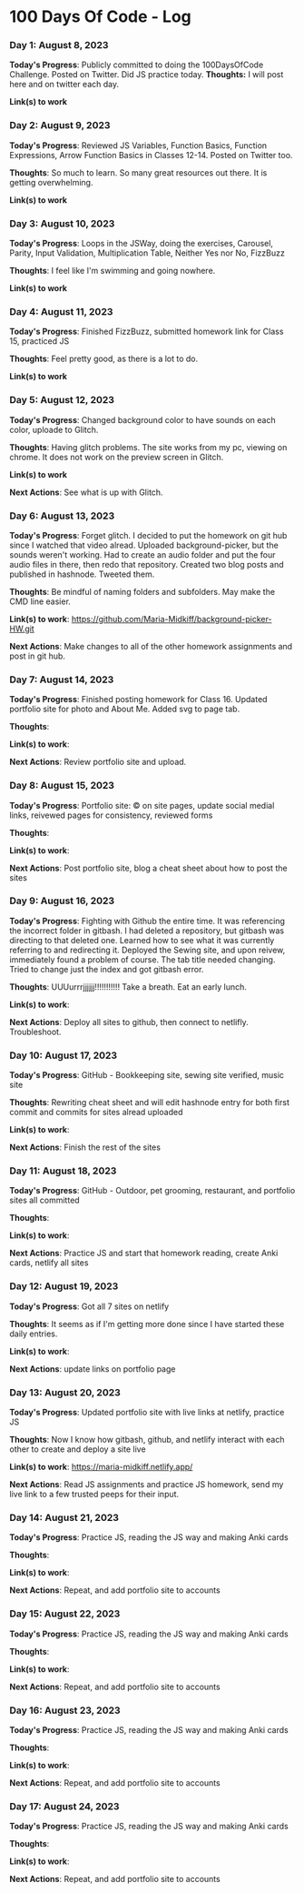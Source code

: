 # 100 Days Of Code - Log

### Day 1: August 8, 2023

**Today's Progress**: Publicly committed to doing the 100DaysOfCode Challenge. Posted on Twitter. Did JS practice today. 
**Thoughts:** I will post here and on twitter each day. 

**Link(s) to work**

### Day 2: August 9, 2023

**Today's Progress**: Reviewed JS Variables, Function Basics, Function Expressions, Arrow Function Basics in Classes 12-14. Posted on Twitter too. 

**Thoughts**: So much to learn. So many great resources out there. It is getting overwhelming. 

**Link(s) to work**


### Day 3: August 10, 2023

**Today's Progress**: Loops in the JSWay, doing the exercises, Carousel, Parity, Input Validation, Multiplication Table, Neither Yes nor No, FizzBuzz

**Thoughts**: I feel like I'm swimming and going nowhere. 

**Link(s) to work**

### Day 4: August 11, 2023

**Today's Progress**: Finished FizzBuzz, submitted homework link for Class 15, practiced JS

**Thoughts**: Feel pretty good, as there is a lot to do. 

**Link(s) to work**

### Day 5: August 12, 2023

**Today's Progress**: Changed background color to have sounds on each color, uploade to Glitch.

**Thoughts**:  Having glitch problems. The site works from my pc, viewing on chrome. It does not work on the preview screen in Glitch. 

**Link(s) to work**

**Next Actions**: See what is up with Glitch. 

### Day 6: August 13, 2023

**Today's Progress**: Forget glitch. I decided to put the homework on git hub since I watched that video alread. Uploaded background-picker, but the sounds weren't working. Had to create an audio folder and put the four audio files in there, then redo that repository. Created two blog posts and published in hashnode. Tweeted them. 

**Thoughts**:  Be mindful of naming folders and subfolders. May make the CMD line easier. 

**Link(s) to work**: https://github.com/Maria-Midkiff/background-picker-HW.git

**Next Actions**: Make changes to all of the other homework assignments and post in git hub. 

### Day 7: August 14, 2023

**Today's Progress**: Finished posting homework for Class 16. Updated portfolio site for photo and About Me. Added svg to page tab. 

**Thoughts**:  

**Link(s) to work**: 

**Next Actions**: Review portfolio site and upload. 

### Day 8: August 15, 2023

**Today's Progress**: Portfolio site: &copy; on site pages, update social medial links, reivewed pages for consistency, reviewed forms

**Thoughts**:  

**Link(s) to work**: 

**Next Actions**: Post portfolio site, blog a cheat sheet about how to post the sites

### Day 9: August 16, 2023

**Today's Progress**: Fighting with Github the entire time. It was referencing the incorrect folder in gitbash. I had deleted a repository, but gitbash was directing to that deleted one. Learned how to see what it was currently referring to and redirecting it. Deployed the Sewing site, and upon reivew, immediately found a problem of course. The tab title needed changing. Tried to change just the index and got gitbash error. 

**Thoughts**:  UUUurrrjjjjjj!!!!!!!!!!! Take a breath. Eat an early lunch. 

**Link(s) to work**: 

**Next Actions**: Deploy all sites to github, then connect to netlifly. Troubleshoot.

### Day 10: August 17, 2023

**Today's Progress**: GitHub - Bookkeeping site, sewing site verified, music site

**Thoughts**:  Rewriting cheat sheet and will edit hashnode entry for both first commit and commits for sites alread uploaded

**Link(s) to work**: 

**Next Actions**: Finish the rest of the sites

### Day 11: August 18, 2023

**Today's Progress**: GitHub - Outdoor, pet grooming, restaurant, and portfolio sites all committed

**Thoughts**:  

**Link(s) to work**: 

**Next Actions**: Practice JS and start that homework reading, create Anki cards, netlify all sites

### Day 12: August 19, 2023

**Today's Progress**: Got all 7 sites on netlify

**Thoughts**:  It seems as if I'm getting more done since I have started these daily entries. 

**Link(s) to work**: 

**Next Actions**: update links on portfolio page


### Day 13: August 20, 2023

**Today's Progress**: Updated portfolio site with live links at netlify, practice JS

**Thoughts**:  Now I know how gitbash, github, and netlify interact with each other to create and deploy a site live

**Link(s) to work**: https://maria-midkiff.netlify.app/

**Next Actions**: Read JS assignments and practice JS homework, send my live link to a few trusted peeps for their input. 

### Day 14: August 21, 2023

**Today's Progress**: Practice JS, reading the JS way and making Anki cards

**Thoughts**:  

**Link(s) to work**: 

**Next Actions**: Repeat, and add portfolio site to accounts

### Day 15: August 22, 2023

**Today's Progress**: Practice JS, reading the JS way and making Anki cards

**Thoughts**:  

**Link(s) to work**: 

**Next Actions**: Repeat, and add portfolio site to accounts

### Day 16: August 23, 2023

**Today's Progress**: Practice JS, reading the JS way and making Anki cards

**Thoughts**:  

**Link(s) to work**: 

**Next Actions**: Repeat, and add portfolio site to accounts

### Day 17: August 24, 2023

**Today's Progress**: Practice JS, reading the JS way and making Anki cards

**Thoughts**:  

**Link(s) to work**: 

**Next Actions**: Repeat, and add portfolio site to accounts
